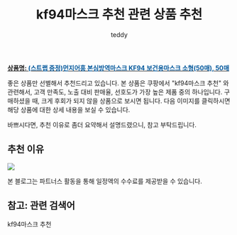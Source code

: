 ﻿---
layout: post
title:  "kf94마스크 추천 관련 상품 추천"
author: teddy
categories: [ 생활/건강 ]
tags: [kf94마스크 추천]
image: https://static.coupangcdn.com/image/vendor_inventory/f88d/762b03ed0c5b98cdf89f1bbddee38125ee4fa7617ac1fe2154b93739c250.jpg 
description: "쿠팡에서 kf94마스크 추천 관련 상품으로 가장 고객 선호도가 높은 제품 중 하나입니다."
---

<a href="https://link.coupang.com/re/AFFSDP?lptag=AF5385349&pageKey=4866876997&itemId=6318785898&vendorItemId=73583463364&traceid=V0-153-da78c67b81fb7e81"><b>상품명: <font color='#01579B'>(스트랩 증정)먼지어흥 본심방역마스크 KF94 보건용마스크 소형(50매), 50매</font></b></a>

좋은 상품만 선별해서 추천드리고 있습니다.
본 상품은 쿠팡에서 "kf94마스크 추천" 와 관련해서, 고객 만족도, 노출 대비 판매율, 선호도가 가장 높은 제품 중의 하나입니다.
구매하셨을 때, 크게 후회가 되지 않을 상품으로 보시면 됩니다. 
다음 이미지를 클릭하시면 해당 상품에 대한 상세 내용을 보실 수 있습니다.

바쁘시다면, 추천 이유로 좀더 요약해서 설명드렸으니, 참고 부탁드립니다.

## 추천 이유 

<a href="https://link.coupang.com/re/AFFSDP?lptag=AF5385349&pageKey=4866876997&itemId=6318785898&vendorItemId=73583463364&traceid=V0-153-da78c67b81fb7e81"><img src="https://thumbnail6.coupangcdn.com/thumbnails/remote/q89/image/vendor_inventory/21c3/274b6ac02e1de59dea4148d901a8c447ad48f0bc100c6238837d12f2b8f7.jpg"></a> 

본 블로그는 파트너스 활동을 통해 일정액의 수수료를 제공받을 수 있습니다.

## 참고: 관련 검색어    
kf94마스크 추천